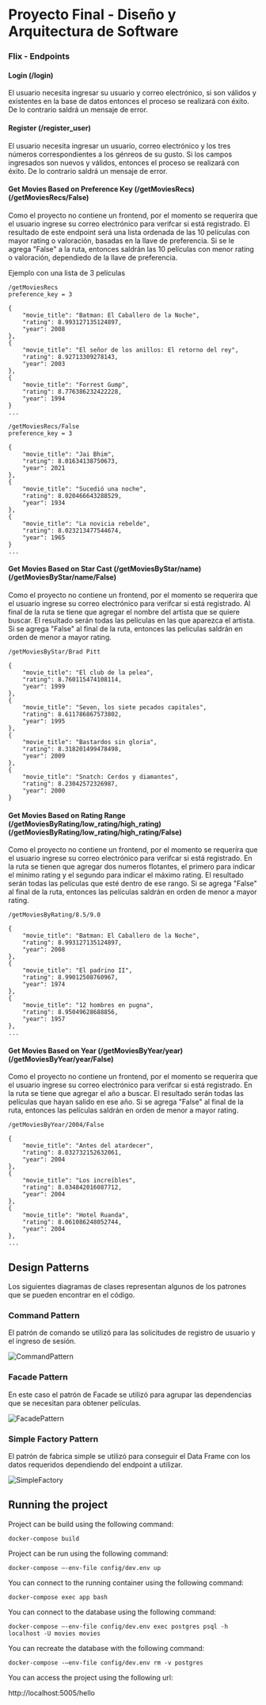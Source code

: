 # Proyecto Final - Diseño y Arquitectura de Software

### Flix - Endpoints

#### Login (/login)

El usuario necesita ingresar su usuario y correo electrónico, si son válidos y existentes en la base de datos entonces el proceso se realizará con éxito. De lo contrario saldrá un mensaje de error.

#### Register (/register_user)

El usuario necesita ingresar un usuario, correo electrónico y los tres números correspondientes a los génreos de su gusto. Si los campos ingresados son nuevos y válidos, entonces el proceso se realizará con éxito. De lo contrario saldrá un mensaje de error.

#### Get Movies Based on Preference Key (/getMoviesRecs) (/getMoviesRecs/False)

Como el proyecto no contiene un frontend, por el momento se requeríra que el usuario ingrese su correo electrónico para verifcar si está registrado. El resultado de este endpoint será una lista ordenada de las 10 películas con mayor rating o valoración, basadas en la llave de preferencia. Si se le agrega "False" a la ruta, entonces saldrán las 10 películas con menor rating o valoración, dependiedo de la llave de preferencia.

Ejemplo con una lista de 3 películas

    /getMoviesRecs
    preference_key = 3

    {
        "movie_title": "Batman: El Caballero de la Noche",
        "rating": 8.993127135124897,
        "year": 2008
    },
    {
        "movie_title": "El señor de los anillos: El retorno del rey",
        "rating": 8.92713309278143,
        "year": 2003
    },
    {
        "movie_title": "Forrest Gump",
        "rating": 8.776386232422228,
        "year": 1994
    }
    ...

    /getMoviesRecs/False
    preference_key = 3

    {
        "movie_title": "Jai Bhim",
        "rating": 8.01634138750673,
        "year": 2021
    },
    {
        "movie_title": "Sucedió una noche",
        "rating": 8.020466643288529,
        "year": 1934
    },
    {
        "movie_title": "La novicia rebelde",
        "rating": 8.023213477544674,
        "year": 1965
    }
    ...

#### Get Movies Based on Star Cast (/getMoviesByStar/name) (/getMoviesByStar/name/False)

Como el proyecto no contiene un frontend, por el momento se requeríra que el usuario ingrese su correo electrónico para verifcar si está registrado. Al final de la ruta se tiene que agregar el nombre del artista que se quiere buscar. El resultado serán todas las películas en las que aparezca el artista. Si se agrega "False" al final de la ruta, entonces las películas saldrán en orden de menor a mayor rating.

    /getMoviesByStar/Brad Pitt

    {
        "movie_title": "El club de la pelea",
        "rating": 8.760115474108114,
        "year": 1999
    },
    {
        "movie_title": "Seven, los siete pecados capitales",
        "rating": 8.611786867573802,
        "year": 1995
    },
    {
        "movie_title": "Bastardos sin gloria",
        "rating": 8.318201499478498,
        "year": 2009
    },
    {
        "movie_title": "Snatch: Cerdos y diamantes",
        "rating": 8.23042572326987,
        "year": 2000
    }

#### Get Movies Based on Rating Range (/getMoviesByRating/low_rating/high_rating) (/getMoviesByRating/low_rating/high_rating/False)

Como el proyecto no contiene un frontend, por el momento se requeríra que el usuario ingrese su correo electrónico para verifcar si está registrado. En la ruta se tienen que agregar dos numeros flotantes, el primero para indicar el minimo rating y el segundo para indicar el máximo rating. El resultado serán todas las películas que esté dentro de ese rango. Si se agrega "False" al final de la ruta, entonces las películas saldrán en orden de menor a mayor rating.

    /getMoviesByRating/8.5/9.0

    {
        "movie_title": "Batman: El Caballero de la Noche",
        "rating": 8.993127135124897,
        "year": 2008
    },
    {
        "movie_title": "El padrino II",
        "rating": 8.99012508760967,
        "year": 1974
    },
    {
        "movie_title": "12 hombres en pugna",
        "rating": 8.95049628688856,
        "year": 1957
    },
    ...

#### Get Movies Based on Year (/getMoviesByYear/year) (/getMoviesByYear/year/False)

Como el proyecto no contiene un frontend, por el momento se requeríra que el usuario ingrese su correo electrónico para verifcar si está registrado. En la ruta se tiene que agregar el año a buscar. El resultado serán todas las películas que hayan salido en ese año. Si se agrega "False" al final de la ruta, entonces las películas saldrán en orden de menor a mayor rating.

    /getMoviesByYear/2004/False

    {
        "movie_title": "Antes del atardecer",
        "rating": 8.032732152632061,
        "year": 2004
    },
    {
        "movie_title": "Los increíbles",
        "rating": 8.034842016087712,
        "year": 2004
    },
    {
        "movie_title": "Hotel Ruanda",
        "rating": 8.061086248052744,
        "year": 2004
    },
    ...

## Design Patterns

Los siguientes diagramas de clases representan algunos de los patrones que se pueden encontrar en el código.

### Command Pattern

El patrón de comando se utilizó para las solicitudes de registro de usuario y el ingreso de sesión.

![CommandPattern](https://www.dropbox.com/s/vpbcfzv5sj88wq8/CommandPattern.png?dl=0)

### Facade Pattern

En este caso el patrón de Facade se utilizó para agrupar las dependencias que se necesitan para obtener películas.

![FacadePattern](https://www.dropbox.com/s/djot206l0qo984m/FacadePattern.png?dl=0)

### Simple Factory Pattern

El patrón de fabrica simple se utilizó para conseguir el Data Frame con los datos requeridos dependiendo del endpoint a utilizar.

![SimpleFactory](https://www.dropbox.com/s/zz823poci0he1z2/SimpleFactory.png?dl=0)

## Running the project

Project can be build using the following command:

    docker-compose build

Project can be run using the following command:

    docker-compose –-env-file config/dev.env up

You can connect to the running container using the following command:

    docker-compose exec app bash

You can connect to the database using the following command:

    docker-compose –-env-file config/dev.env exec postgres psql -h localhost -U movies movies

You can recreate the database with the following command:

    docker-compose -–env-file config/dev.env rm -v postgres

You can access the project using the following url:

http://localhost:5005/hello
